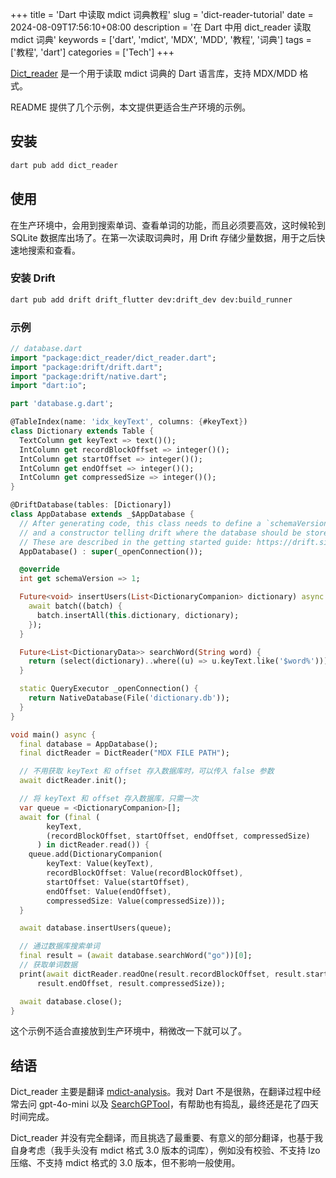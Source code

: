 +++
title = 'Dart 中读取 mdict 词典教程'
slug = 'dict-reader-tutorial'
date = 2024-08-09T17:56:10+08:00
description = '在 Dart 中用 dict_reader 读取 mdict 词典'
keywords = ['dart', 'mdict', 'MDX', 'MDD', '教程', '词典']
tags = ['教程', 'dart']
categories = ['Tech']
+++

[Dict_reader](https://github.com/mumu-lhl/dict_reader) 是一个用于读取 mdict 词典的 Dart 语言库，支持 MDX/MDD 格式。

README 提供了几个示例，本文提供更适合生产环境的示例。

## 安装

```sh
dart pub add dict_reader
```

## 使用

在生产环境中，会用到搜索单词、查看单词的功能，而且必须要高效，这时候轮到 SQLite 数据库出场了。在第一次读取词典时，用 Drift 存储少量数据，用于之后快速地搜索和查看。

### 安装 Drift

```sh
dart pub add drift drift_flutter dev:drift_dev dev:build_runner
```

### 示例

```dart
// database.dart
import "package:dict_reader/dict_reader.dart";
import "package:drift/drift.dart";
import "package:drift/native.dart";
import "dart:io";

part 'database.g.dart';

@TableIndex(name: 'idx_keyText', columns: {#keyText})
class Dictionary extends Table {
  TextColumn get keyText => text()();
  IntColumn get recordBlockOffset => integer()();
  IntColumn get startOffset => integer()();
  IntColumn get endOffset => integer()();
  IntColumn get compressedSize => integer()();
}

@DriftDatabase(tables: [Dictionary])
class AppDatabase extends _$AppDatabase {
  // After generating code, this class needs to define a `schemaVersion` getter
  // and a constructor telling drift where the database should be stored.
  // These are described in the getting started guide: https://drift.simonbinder.eu/getting-started/#open
  AppDatabase() : super(_openConnection());

  @override
  int get schemaVersion => 1;

  Future<void> insertUsers(List<DictionaryCompanion> dictionary) async {
    await batch((batch) {
      batch.insertAll(this.dictionary, dictionary);
    });
  }

  Future<List<DictionaryData>> searchWord(String word) {
    return (select(dictionary)..where((u) => u.keyText.like('$word%'))).get();
  }

  static QueryExecutor _openConnection() {
    return NativeDatabase(File('dictionary.db'));
  }
}

void main() async {
  final database = AppDatabase();
  final dictReader = DictReader("MDX FILE PATH");

  // 不用获取 keyText 和 offset 存入数据库时，可以传入 false 参数
  await dictReader.init();

  // 将 keyText 和 offset 存入数据库，只需一次
  var queue = <DictionaryCompanion>[];
  await for (final (
        keyText,
        (recordBlockOffset, startOffset, endOffset, compressedSize)
      ) in dictReader.read()) {
    queue.add(DictionaryCompanion(
        keyText: Value(keyText),
        recordBlockOffset: Value(recordBlockOffset),
        startOffset: Value(startOffset),
        endOffset: Value(endOffset),
        compressedSize: Value(compressedSize)));
  }

  await database.insertUsers(queue);

  // 通过数据库搜索单词
  final result = (await database.searchWord("go"))[0];
  // 获取单词数据
  print(await dictReader.readOne(result.recordBlockOffset, result.startOffset,
      result.endOffset, result.compressedSize));

  await database.close();
}
```

这个示例不适合直接放到生产环境中，稍微改一下就可以了。

## 结语

Dict_reader 主要是翻译 [mdict-analysis](https://bitbucket.org/xwang/mdict-analysis/)。我对 Dart 不是很熟，在翻译过程中经常去问 gpt-4o-mini 以及 [SearchGPTool](https://searchgptool.ai)，有帮助也有捣乱，最终还是花了四天时间完成。

Dict_reader 并没有完全翻译，而且挑选了最重要、有意义的部分翻译，也基于我自身考虑（我手头没有 mdict 格式 3.0 版本的词库），例如没有校验、不支持 lzo 压缩、不支持 mdict 格式的 3.0 版本，但不影响一般使用。
